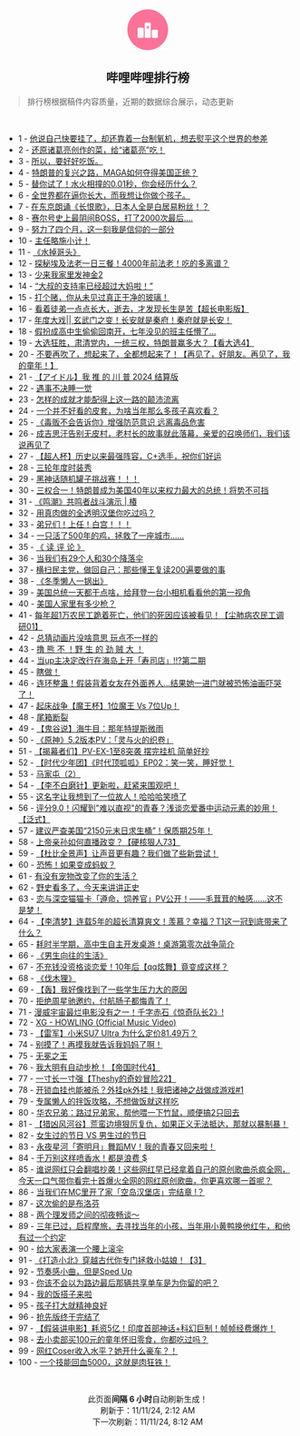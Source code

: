 <div align="center">
    <img src="./assets/icon_rank.png" alt="logo" />
    <h2>哔哩哔哩排行榜</h>
</div>

> 排行榜根据稿件内容质量，近期的数据综合展示，动态更新

<br />

<ul><li><span>1 - <a href=https://www.bilibili.com/BV1TnD2YCEwu>他说自己快要挂了，却还靠着一台制氧机，想去熨平这个世界的参差</a></span></li><li><span>2 - <a href=https://www.bilibili.com/BV1vwDZYsEbY>还原诸葛亮创作的菜，给“诸葛亮”吃！</a></span></li><li><span>3 - <a href=https://www.bilibili.com/BV1n7DSYGE41>所以，要好好吃饭。</a></span></li><li><span>4 - <a href=https://www.bilibili.com/BV1x2DBYXEKK>特朗普的复兴之路，MAGA如何夺得美国正统？</a></span></li><li><span>5 - <a href=https://www.bilibili.com/BV1XQDvYQEjn>替你试了！水火相撞的0.01秒，你会经历什么？</a></span></li><li><span>6 - <a href=https://www.bilibili.com/BV13iDLYwEiu>全世界都在逼你长大，而我想让你做个孩子。</a></span></li><li><span>7 - <a href=https://www.bilibili.com/BV18fD5Y4EfQ>在东京朗诵《长恨歌》，日本人全是白居易粉丝！？</a></span></li><li><span>8 - <a href=https://www.bilibili.com/BV1ewDdY2E7m>赛尔号史上最阴间BOSS，打了2000次最后....</a></span></li><li><span>9 - <a href=https://www.bilibili.com/BV1tNDSYnERo>努力了四个月，这一刻我是信仰的一部分</a></span></li><li><span>10 - <a href=https://www.bilibili.com/BV17PDzY3E6s>主任略施小计！</a></span></li><li><span>11 - <a href=https://www.bilibili.com/BV1jrDZYZE33>《水掉哥头》</a></span></li><li><span>12 - <a href=https://www.bilibili.com/BV14NDfYGEBE>探秘埃及法老一日三餐！4000年前法老！吃的多离谱？</a></span></li><li><span>13 - <a href=https://www.bilibili.com/BV1voDaYQE94>少来我家里发神金2</a></span></li><li><span>14 - <a href=https://www.bilibili.com/BV13eDmYXEtZ>“大叔的支持率已经超过大妈啦！”</a></span></li><li><span>15 - <a href=https://www.bilibili.com/BV1E8D9YSE9b>打个赌，你从未见过真正干净的玻璃！</a></span></li><li><span>16 - <a href=https://www.bilibili.com/BV1wXDoYaExN>看着徒弟一点点长大，逝去，才发现长生是苦【超长电影版】</a></span></li><li><span>17 - <a href=https://www.bilibili.com/BV18YDaYuEF5>年度大戏||&nbsp;玄武门之变！长安就是秦府！秦府就是长安！</a></span></li><li><span>18 - <a href=https://www.bilibili.com/BV1bgDdY3EXE>假扮成高中生偷偷回南开，七年没见的班主任懵了…</a></span></li><li><span>19 - <a href=https://www.bilibili.com/BV1iAmqYpEFk>大选狂胜，肃清党内，一统三权，特朗普赢多大？【看大选4】</a></span></li><li><span>20 - <a href=https://www.bilibili.com/BV1XZyFYuE6t>不要再吹了，想起来了，全都想起来了！【再见了，好朋友。再见了，我的童年！】</a></span></li><li><span>21 - <a href=https://www.bilibili.com/BV1Q9DUYZEGX>【アイドル】我&nbsp;推&nbsp;的&nbsp;川&nbsp;普&nbsp;2024&nbsp;结算版</a></span></li><li><span>22 - <a href=https://www.bilibili.com/BV1A8DqY1EZN>遇事不决睡一觉</a></span></li><li><span>23 - <a href=https://www.bilibili.com/BV13WDTYME5u>怎样的成就才能配得上这一路的颠沛流离</a></span></li><li><span>24 - <a href=https://www.bilibili.com/BV1qFDZYoEdH>一个并不好看的皮套，为啥当年那么多孩子喜欢看？</a></span></li><li><span>25 - <a href=https://www.bilibili.com/BV1mJDdYNEMV>《毒贩不会告诉你》增强防范意识&nbsp;远离毒品危害</a></span></li><li><span>26 - <a href=https://www.bilibili.com/BV1wGDfYqEye>成吉思汗告别无皮村，老村长的故事就此落幕，亲爱的召唤师们，我们该说再见了</a></span></li><li><span>27 - <a href=https://www.bilibili.com/BV1CtDUY1ERs>【超人杯】历史以来最强阵容，C+选手，祝你们好运</a></span></li><li><span>28 - <a href=https://www.bilibili.com/BV1LzDHYWEJa>三轮年度时装秀</a></span></li><li><span>29 - <a href=https://www.bilibili.com/BV1DADMY6ELT>黑神话随机罐子挑战赛！！！</a></span></li><li><span>30 - <a href=https://www.bilibili.com/BV1nfDSY5Evw>三权合一！特朗普成为美国40年以来权力最大的总统！将势不可挡</a></span></li><li><span>31 - <a href=https://www.bilibili.com/BV1VuDZYDE9L>《鸣潮》共鸣者战斗演示&nbsp;|&nbsp;椿</a></span></li><li><span>32 - <a href=https://www.bilibili.com/BV1A2DoYiEd3>用真肉做的全透明汉堡你吃过吗？</a></span></li><li><span>33 - <a href=https://www.bilibili.com/BV1piDUY3Ea9>弟兄们！上任！白宫！！！</a></span></li><li><span>34 - <a href=https://www.bilibili.com/BV1MZDvYUEFU>一只活了500年的鸡，拯救了一座城市……</a></span></li><li><span>35 - <a href=https://www.bilibili.com/BV1pMDmY6Eho>《&nbsp;读&nbsp;评&nbsp;论&nbsp;》</a></span></li><li><span>36 - <a href=https://www.bilibili.com/BV1q2DUYYEap>当我们有29个人和30个降落伞</a></span></li><li><span>37 - <a href=https://www.bilibili.com/BV1dFDZYdE1c>横扫民主党，做回自己：那些懂王复读200遍要做的事</a></span></li><li><span>38 - <a href=https://www.bilibili.com/BV1XoDUYdEPP>《冬季懒人一锅出》</a></span></li><li><span>39 - <a href=https://www.bilibili.com/BV1WdDSYjEm4>美国总统一天都干点啥，给拜登一台小相机看看他的第一视角</a></span></li><li><span>40 - <a href=https://www.bilibili.com/BV1aiDBY8EeY>美国人家里有多少枪？</a></span></li><li><span>41 - <a href=https://www.bilibili.com/BV17jD1Y4EQp>每年超1万农民工跪着死亡，他们的死因应该被看见！【尘肺病农民工调研01】</a></span></li><li><span>42 - <a href=https://www.bilibili.com/BV1F6D5Y6EAN>总猜动画片没啥意思&nbsp;玩点不一样的</a></span></li><li><span>43 - <a href=https://www.bilibili.com/BV1p8DZYKE94>撸&nbsp;熊&nbsp;不&nbsp;！野&nbsp;生&nbsp;的&nbsp;劲&nbsp;贼&nbsp;大&nbsp;！</a></span></li><li><span>44 - <a href=https://www.bilibili.com/BV1vEDeYxEUC>当up主决定改行在海岛上开「寿司店」!!?第二期</a></span></li><li><span>45 - <a href=https://www.bilibili.com/BV1fZDVYMEG6>瞎做！</a></span></li><li><span>46 - <a href=https://www.bilibili.com/BV1eKDZYQEqn>连环整蛊！假装背着女友在外面养人…结果她一进门就被恐怖油画吓哭了！</a></span></li><li><span>47 - <a href=https://www.bilibili.com/BV1PwDeYMEnb>起床战争【魔王杯】1位魔王&nbsp;Vs&nbsp;7位Up！</a></span></li><li><span>48 - <a href=https://www.bilibili.com/BV1Q9DUYZEpV>尾箱断裂</a></span></li><li><span>49 - <a href=https://www.bilibili.com/BV1kQDoYwEBw>【鬼谷说】海牛目：那年特提斯微雨</a></span></li><li><span>50 - <a href=https://www.bilibili.com/BV1KKDfYrExz>《原神》5.2版本PV：「灵与火的织卷」</a></span></li><li><span>51 - <a href=https://www.bilibili.com/BV1d2DZYsEz8>【揭幕者们】PV-EX-1至8突袭&nbsp;摆完挂机&nbsp;简单好抄</a></span></li><li><span>52 - <a href=https://www.bilibili.com/BV1gfDZYjEAs>【时代少年团】《时代顶呱呱》EP02：笑一笑，睡好觉！</a></span></li><li><span>53 - <a href=https://www.bilibili.com/BV12dDhYYEDC>马家屯（2）</a></span></li><li><span>54 - <a href=https://www.bilibili.com/BV1gEDUYXENU>【李不白磨针】更新啦，赶紧来围观吧！</a></span></li><li><span>55 - <a href=https://www.bilibili.com/BV1ayDgYnESG>这名字让我想到了一位故人！哈哈哈笑喷了</a></span></li><li><span>56 - <a href=https://www.bilibili.com/BV1ySDBYDEqp>评分9.0！闪耀到&quot;难以直视&quot;的青春？浅谈恋爱番中运动元素的妙用！【泛式】</a></span></li><li><span>57 - <a href=https://www.bilibili.com/BV1NCDVYUEYW>建议严查美国“2150元末日求生桶”！保质期25年！</a></span></li><li><span>58 - <a href=https://www.bilibili.com/BV12nDGYyESt>上帝亲孙如何直播政变？【硬核狠人73】</a></span></li><li><span>59 - <a href=https://www.bilibili.com/BV1rhDdYoEtf>【杜比全景声】让声音更有趣？我们做了些新尝试！</a></span></li><li><span>60 - <a href=https://www.bilibili.com/BV154DmYtEpM>恐怖！如果变成蚂蚁？</a></span></li><li><span>61 - <a href=https://www.bilibili.com/BV1SVDGYJEzf>有没有宠物改变了你的生活？</a></span></li><li><span>62 - <a href=https://www.bilibili.com/BV1uBSXYaEUK>野史看多了，今天来讲讲正史</a></span></li><li><span>63 - <a href=https://www.bilibili.com/BV1AWDYYPEYe>恋与深空猫猫卡「遵命，饲养官」PV公开！——毛茸茸的触感……这不是梦！</a></span></li><li><span>64 - <a href=https://www.bilibili.com/BV1EHDSYzEJR>【李清梦】连载5年的超长清算爽文！羡慕？幸福？T1这一冠到底带来了什么？</a></span></li><li><span>65 - <a href=https://www.bilibili.com/BV1PSDVYyEjy>耗时半学期，高中生自主开发桌游！桌游第零次战争简介</a></span></li><li><span>66 - <a href=https://www.bilibili.com/BV1GBDQYiEmP>《男生向往的生活》</a></span></li><li><span>67 - <a href=https://www.bilibili.com/BV136DSYtEm4>不充钱没资格谈恋爱！10年后【qq炫舞】竟变成这样？</a></span></li><li><span>68 - <a href=https://www.bilibili.com/BV14JDdYNECE>《伐木狸》</a></span></li><li><span>69 - <a href=https://www.bilibili.com/BV1a3DZYJEoh>【轰】我好像找到了一些学生压力大的原因</a></span></li><li><span>70 - <a href=https://www.bilibili.com/BV1LTDUYcEDs>拒绝周星驰邀约，付航肠子都悔青了！</a></span></li><li><span>71 - <a href=https://www.bilibili.com/BV1vEDaYmE7F>漫威宇宙最烂电影没有之一！千字赤石《惊奇队长2》!</a></span></li><li><span>72 - <a href=https://www.bilibili.com/BV1h3DdY6EJx>XG&nbsp;-&nbsp;HOWLING&nbsp;(Official&nbsp;Music&nbsp;Video)</a></span></li><li><span>73 - <a href=https://www.bilibili.com/BV15kDdYJETH>【雷军】小米SU7&nbsp;Ultra&nbsp;为什么定价81.49万？</a></span></li><li><span>74 - <a href=https://www.bilibili.com/BV1YUD2YWEVT>别摸了！再摸我就告诉我妈妈了啊！</a></span></li><li><span>75 - <a href=https://www.bilibili.com/BV1ZdDoYbE1W>无冕之王</a></span></li><li><span>76 - <a href=https://www.bilibili.com/BV14CDBYREeG>我大明有自动步枪！【帝国时代4】</a></span></li><li><span>77 - <a href=https://www.bilibili.com/BV13NDdY1EDd>一寸长一寸强【Theshy的奇妙冒险22】</a></span></li><li><span>78 - <a href=https://www.bilibili.com/BV1bLDZY1Ena>开锁血挂也能被杀？外挂pk外挂！我把诸神之战做成游戏#1</a></span></li><li><span>79 - <a href=https://www.bilibili.com/BV1xKDfYrENB>专属懒人的拌饭攻略，不想做饭就这样吃</a></span></li><li><span>80 - <a href=https://www.bilibili.com/BV1waDqY5ExW>华农兄弟：路过兄弟家，帮他喂一下竹鼠，顺便搞2只回去</a></span></li><li><span>81 - <a href=https://www.bilibili.com/BV1UVDdYuEHh>【猎凶风河谷】荒蛮边境狠厉复仇，如果正义无法抵达，那就以暴制暴！</a></span></li><li><span>82 - <a href=https://www.bilibili.com/BV12sDZYzEnk>女生过的节日&nbsp;VS&nbsp;男生过的节日</a></span></li><li><span>83 - <a href=https://www.bilibili.com/BV1GhDmYREzt>永夜星河「寄明月」舞蹈MV！我的青春又回来啦！</a></span></li><li><span>84 - <a href=https://www.bilibili.com/BV12GD6Y9E3F>千万别这样喷香水！都是浪费&nbsp;$</a></span></li><li><span>85 - <a href=https://www.bilibili.com/BV1jSDNYkEt4>谁说网红只会翻唱抄袭！这些网红早已经拿着自己的原创歌曲杀疯全网，今天一口气带你看完十首爆火全网的网红原创歌曲，你更喜欢哪一首呢？</a></span></li><li><span>86 - <a href=https://www.bilibili.com/BV1ojDCYUEQy>当我们在MC里开了家「空岛汉堡店」完结章&nbsp;!？</a></span></li><li><span>87 - <a href=https://www.bilibili.com/BV14cDmYLEkP>这次偷的是布洛芬</a></span></li><li><span>88 - <a href=https://www.bilibili.com/BV1K1DVY7E4C>两个理发师之间的彻夜畅谈～</a></span></li><li><span>89 - <a href=https://www.bilibili.com/BV1rGD1YFEbS>三年已过，启程摩旅，去寻找当年的小孩，当年用小黄鸭换他红牛，和他有过一个约定</a></span></li><li><span>90 - <a href=https://www.bilibili.com/BV1ofD1YoEWF>给大家表演一个腰上滚伞</a></span></li><li><span>91 - <a href=https://www.bilibili.com/BV1xzDaYPE2Z>《打造小北》穿越古代你专门拯救小姑娘！【3】</a></span></li><li><span>92 - <a href=https://www.bilibili.com/BV1JhDdYoEM6>节奏感小曲，但是Sped&nbsp;Up</a></span></li><li><span>93 - <a href=https://www.bilibili.com/BV1ZBDGYAEtM>你该不会以为路边最后那辆共享单车是为你留的吧？</a></span></li><li><span>94 - <a href=https://www.bilibili.com/BV1ftDhYQE93>我的饭搭子来啦</a></span></li><li><span>95 - <a href=https://www.bilibili.com/BV1i8DBYeEER>孩子打大就精神良好</a></span></li><li><span>96 - <a href=https://www.bilibili.com/BV194DVY8ErT>抢先版终于完结了</a></span></li><li><span>97 - <a href=https://www.bilibili.com/BV13XDZYnEF9>【假装讲电影】耗资5亿！印度首部神话+科幻巨制！帧帧经费爆炸！</a></span></li><li><span>98 - <a href=https://www.bilibili.com/BV1NUDmYVESh>去小卖部买100元的童年怀旧零食，你都吃过吗？</a></span></li><li><span>99 - <a href=https://www.bilibili.com/BV1iLDaYSEyj>网红Coser收入水平？她开什么豪车？！</a></span></li><li><span>100 - <a href=https://www.bilibili.com/BV1AHDYYvE4d>一个技能回血5000，这就是肉狂铁！</a></span></li></ul>

<br />

<p align=center>此页面<strong>间隔 6 小时</strong>自动刷新生成！<br>刷新于：11/11/24, 2:12 AM<br>下一次刷新：11/11/24, 8:12 AM</p>